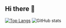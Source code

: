 ## Hi there 👋
[![Top Langs](https://github-readme-stats.vercel.app/api/top-langs/?username=Seif-S&show_icons=true&theme=midnight-purple)](https://github.com/anuraghazra/github-readme-stats)
![GitHub stats](https://github-readme-stats.vercel.app/api?username=Seif-S&show_icons=true&theme=midnight-purple)
<!--
**Seif-S/Seif-S** is a ✨ _special_ ✨ repository because its `README.md` (this file) appears on your GitHub profile.

Here are some ideas to get you started:

- 🔭 I’m currently working on ...
- 🌱 I’m currently learning ...
- 👯 I’m looking to collaborate on ...
- 🤔 I’m looking for help with ...
- 💬 Ask me about ...
- 📫 How to reach me: ...
- ⚡ Fun fact: ...
-->
